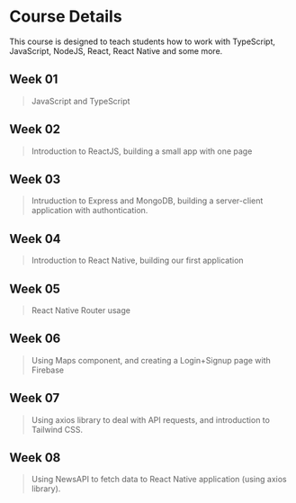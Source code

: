 # Course Details

This course is designed to teach students how to work with TypeScript, JavaScript, NodeJS, React, React Native and some more.

## Week 01

> JavaScript and TypeScript

## Week 02

> Introduction to ReactJS, building a small app with one page

## Week 03

> Intruduction to Express and MongoDB, building a server-client application with authontication.

## Week 04

> Introduction to React Native, building our first application

## Week 05

> React Native Router usage

## Week 06

> Using Maps component, and creating a Login+Signup page with Firebase

## Week 07

> Using axios library to deal with API requests, and introduction to Tailwind CSS.

## Week 08

> Using NewsAPI to fetch data to React Native application (using axios library).
